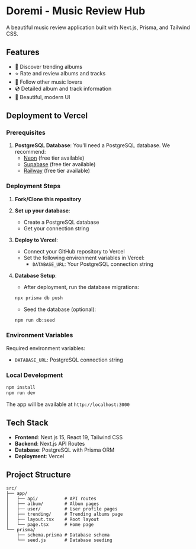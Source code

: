 # Doremi - Music Review Hub

A beautiful music review application built with Next.js, Prisma, and Tailwind CSS.

## Features

- 🎵 Discover trending albums
- ⭐ Rate and review albums and tracks
- 👥 Follow other music lovers
- 💿 Detailed album and track information
- 🎨 Beautiful, modern UI

## Deployment to Vercel

### Prerequisites

1. **PostgreSQL Database**: You'll need a PostgreSQL database. We recommend:
   - [Neon](https://neon.tech) (free tier available)
   - [Supabase](https://supabase.com) (free tier available)
   - [Railway](https://railway.app) (free tier available)

### Deployment Steps

1. **Fork/Clone this repository**

2. **Set up your database**:
   - Create a PostgreSQL database
   - Get your connection string

3. **Deploy to Vercel**:
   - Connect your GitHub repository to Vercel
   - Set the following environment variables in Vercel:
     - `DATABASE_URL`: Your PostgreSQL connection string

4. **Database Setup**:
   - After deployment, run the database migrations:
   ```bash
   npx prisma db push
   ```
   - Seed the database (optional):
   ```bash
   npm run db:seed
   ```

### Environment Variables

Required environment variables:
- `DATABASE_URL`: PostgreSQL connection string

### Local Development

```bash
npm install
npm run dev
```

The app will be available at `http://localhost:3000`

## Tech Stack

- **Frontend**: Next.js 15, React 19, Tailwind CSS
- **Backend**: Next.js API Routes
- **Database**: PostgreSQL with Prisma ORM
- **Deployment**: Vercel

## Project Structure

```
src/
├── app/
│   ├── api/          # API routes
│   ├── album/        # Album pages
│   ├── user/         # User profile pages
│   ├── trending/     # Trending albums page
│   ├── layout.tsx    # Root layout
│   └── page.tsx      # Home page
└── prisma/
    ├── schema.prisma # Database schema
    └── seed.js       # Database seeding
```
